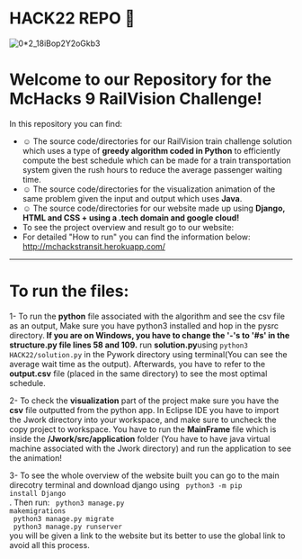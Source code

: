 # HACK22 REPO 👀
![0*2_18iBop2Y2oGkb3](https://user-images.githubusercontent.com/77243080/150665531-50a30b7e-d9c5-42d8-9d96-45e086c16ccb.png)
# Welcome to our Repository for the McHacks 9 RailVision Challenge!<br>
In this repository you can find:<br>
- ☺️ The source code/directories for our RailVision train challenge solution which uses a type of <b>greedy algorithm coded in Python</b> to efficiently compute the best schedule which can be made for a train transportation system given the rush hours to reduce the average passenger waiting time.
- ☺️ The source code/directories for the visualization animation of the same problem given the input and output which uses <b>Java</b>.
- ☺️ The source code/directories for our website made up using <b>Django, HTML and CSS + using a .tech domain and google cloud! </b>
- To see the project overview and result go to our website: 
- For detailed "How to run" you can find the information below: http://mchackstransit.herokuapp.com/
---
# To run the files:
1- To run the <b>python</b> file associated with the algorithm and see the csv file as an output, Make sure you have python3 installed
and hop in the pysrc directory.<b> If you are on Windows, you have to change the '-'s to '#s' in the structure.py file lines 58 and 109.</b> run <b>solution.py</b>using <code>python3 HACK22/solution.py</code> in the Pywork directory using terminal(You can see the average wait time as the output). 
Afterwards, you have to refer to the <b>output.csv</b> file (placed in the same directory) to see the most optimal schedule.

2- To check the <b>visualization</b> part of the project make sure you have the <b>csv</b> file outputted from the python app. In Eclipse IDE you have to import the Jwork directory into your workspace, and make sure to uncheck the copy project to workspace. You have to run the 
<b>MainFrame</b> file which is inside the <b>/Jwork/src/application</b> folder (You have to have java virtual machine associated with the Jwork directory) and run the application to see the animation!

3- To see the whole overview of the website built you can go to the main direcotry terminal and download django using <code> python3 -m pip install Django </code><br>.
Then run: <code> python3 manage.py makemigrations </code> <br> <code> python3 manage.py migrate </code><br> <code> python3 manage.py runserver </code><br> you will be given a link to the website but its better to use the global link to avoid all this process. 
